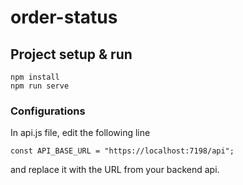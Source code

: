 # order-status

## Project setup & run
```
npm install
npm run serve
```

### Configurations
In api.js file, edit the following line
```
const API_BASE_URL = "https://localhost:7198/api";
```
and replace it with the URL from your backend api.